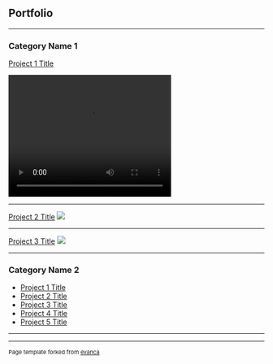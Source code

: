 ## Portfolio

---

### Category Name 1 

[Project 1 Title](/sample_page)
<!-- <img src="images/dummy_thumbnail.jpg?raw=true"/> -->
 <video width="320" height="240" controls>
  <source src="images/ripples.mov?raw=true" type="video/mov">
  Your browser does not support the video tag.
</video> 

---
[Project 2 Title](/pdf/sample_presentation.pdf)
<img src="images/dummy_thumbnail.jpg?raw=true"/>

---
[Project 3 Title](http://example.com/)
<img src="images/dummy_thumbnail.jpg?raw=true"/>

---

### Category Name 2

- [Project 1 Title](http://example.com/)
- [Project 2 Title](http://example.com/)
- [Project 3 Title](http://example.com/)
- [Project 4 Title](http://example.com/)
- [Project 5 Title](http://example.com/)

---




---
<p style="font-size:11px">Page template forked from <a href="https://github.com/evanca/quick-portfolio">evanca</a></p>
<!-- Remove above link if you don't want to attibute -->
